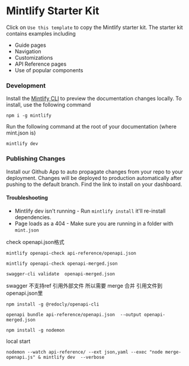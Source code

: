 # Mintlify Starter Kit

Click on `Use this template` to copy the Mintlify starter kit. The starter kit contains examples including

- Guide pages
- Navigation
- Customizations
- API Reference pages
- Use of popular components

### Development

Install the [Mintlify CLI](https://www.npmjs.com/package/mintlify) to preview the documentation changes locally. To install, use the following command

```
npm i -g mintlify
```

Run the following command at the root of your documentation (where mint.json is)

```
mintlify dev
```

### Publishing Changes

Install our Github App to auto propagate changes from your repo to your deployment. Changes will be deployed to production automatically after pushing to the default branch. Find the link to install on your dashboard. 

#### Troubleshooting

- Mintlify dev isn't running - Run `mintlify install` it'll re-install dependencies.
- Page loads as a 404 - Make sure you are running in a folder with `mint.json`




check openapi.json格式
```
mintlify openapi-check api-reference/openapi.json 

mintlify openapi-check openapi-merged.json

swagger-cli validate  openapi-merged.json
```


swagger 不支持ref 引用外部文件  所以需要 merge 合并 引用文件到 openapi.json里

```
npm install -g @redocly/openapi-cli

openapi bundle api-reference/openapi.json  --output openapi-merged.json

```

```
npm install -g nodemon
```

local start 
```
nodemon --watch api-reference/ --ext json,yaml --exec "node merge-openapi.js" & mintlify dev  --verbose 
```

